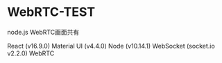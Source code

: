 # WebRTC-TEST
node.js WebRTC画面共有

React (v16.9.0)
Material UI (v4.4.0)
Node (v10.14.1)
WebSocket (socket.io v2.2.0)
WebRTC
